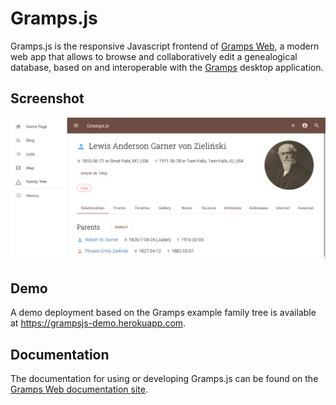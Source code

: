 # Gramps.js

Gramps.js is the responsive Javascript frontend of <a href="https://gramps-project.github.io/web/">Gramps Web</a>, a modern web app that allows to browse and collaboratively edit a genealogical database, based on and interoperable with the <a href="https://gramps-project.org">Gramps</a> desktop application.

## Screenshot

![](screenshot.png)


## Demo

A demo deployment based on the Gramps example family tree is available at https://grampsjs-demo.herokuapp.com.

## Documentation

The documentation for using or developing Gramps.js can be found on the [Gramps Web documentation site](https://gramps-project.github.io/web/).
